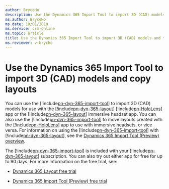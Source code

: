 ```yaml
---
author: BryceHo
description: Use the Dynamics 365 Import Tool to import 3D (CAD) models and to copy layouts between Microsoft HoloLens and immersive headsets
ms.author: BryceHo
ms.date: 10/01/2019
ms.service: crm-online
ms.topic: article
title: Use the Dynamics 365 Import Tool to import 3D (CAD) models and to copy layouts between Microsoft HoloLens and immersive headsets
ms.reviewer: v-brycho
---
```


# Use the Dynamics 365 Import Tool to import 3D (CAD) models and copy layouts


You can use the [!include[pn-dyn-365-import-tool](../includes/pn-dyn-365-import-tool.md)] to import 3D (CAD) models for use with the [!include[pn-dyn-365-layout](../includes/pn-dyn-365-layout.md)] [!include[pn-HoloLens](../includes/pn-HoloLens.md)] app or the [!include[pn-dyn-365-layout](../includes/pn-dyn-365-layout.md)] 
immersive headset app. You can also use the [!include[pn-dyn-365-import-tool](../includes/pn-dyn-365-import-tool.md)] to move layouts created with the [!include[pn-HoloLens](../includes/pn-HoloLens.md)] app to use with immersive headsets, 
or vice versa. For information on using the [!include[pn-dyn-365-import-tool](../includes/pn-dyn-365-import-tool.md)] with [!include[pn-dyn-365-layout](../includes/pn-dyn-365-layout.md)], see the 
[Dynamics 365 Import Tool (Preview) overview](https://docs.microsoft.com/dynamics365/mixed-reality/import-tool).

The [!include[pn-dyn-365-import-tool](../includes/pn-dyn-365-import-tool.md)] is included with your [!include[pn-dyn-365-layout](../includes/pn-dyn-365-layout.md)] subscription. You can also try out either app for free for up to 90 days. For more information on the free trial, see:

- [Dynamics 365 Layout free trial](try-layout-free.md)

- [Dynamics 365 Import Tool (Preview) free trial](https://docs.microsoft.com/dynamics365/mixed-reality/import-tool/try-import-tool-free)


